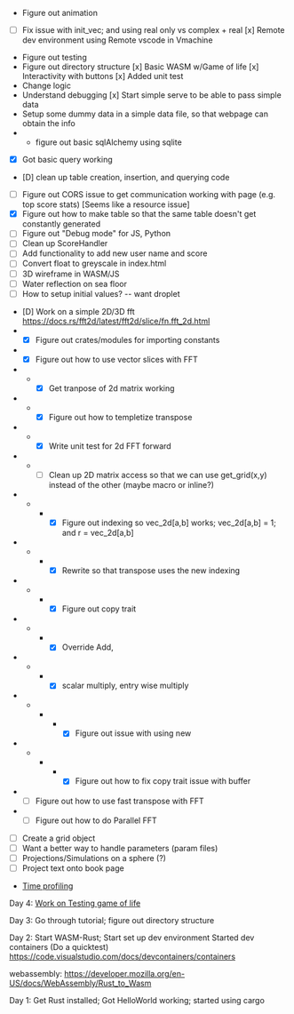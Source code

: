 - Figure out animation
- [ ] Fix issue with init_vec; and using real only vs complex + real
[x] Remote dev environment using Remote vscode in Vmachine
- Figure out testing
- Figure out directory structure
[x] Basic WASM w/Game of life
[x] Interactivity with buttons
[x] Added unit test
- Change logic
- Understand debugging
[x] Start simple serve to be able to pass simple data
- Setup some dummy data in a simple data file, so that webpage can obtain the info
- - figure out basic sqlAlchemy using sqlite
- [x] Got basic query working
- [D] clean up table creation, insertion, and querying code
- [ ] Figure out CORS issue to get communication working with page
(e.g. top score stats) [Seems like a resource issue]
- [x] Figure out how to make table so that the same table doesn't get constantly generated 
- [ ] Figure out "Debug mode" for JS, Python
- [ ] Clean up ScoreHandler 
- [ ] Add functionality to add new user name and score
- [ ] Convert float to greyscale in index.html
- [ ] 3D wireframe in WASM/JS
- [ ] Water reflection on sea floor
- [ ] How to setup initial values? -- want droplet
- [D] Work on a simple 2D/3D fft https://docs.rs/fft2d/latest/fft2d/slice/fn.fft_2d.html
- - [x] Figure out crates/modules for importing constants
- - [x] Figure out how to use vector slices with FFT
- - - [x] Get tranpose of 2d matrix working
- - - [x] Figure out how to templetize transpose
- - - [x] Write unit test for 2d FFT forward
- - - [ ] Clean up 2D matrix access so that we can use get_grid(x,y) instead of the other (maybe macro or inline?)
- - - - [x] Figure out indexing so vec_2d[a,b] works; vec_2d[a,b] = 1; and r = vec_2d[a,b]
- - - - [x] Rewrite so that transpose uses the new indexing
- - - - [x] Figure out copy trait
- - - - [x] Override Add, 
- - - - [x] scalar multiply, entry wise multiply
- - - - -[x] Figure out issue with using new
- - - - -[x] Figure out how to fix copy trait issue with buffer
- - [ ] Figure out how to use fast transpose with FFT
- - [ ] Figure out how to do Parallel FFT
- [ ] Create a grid object
- [ ] Want a better way to handle parameters (param files)
- [ ] Projections/Simulations on a sphere (?)
- [ ] Project text onto book page
- [Time profiling](https://rustwasm.github.io/docs/book/game-of-life/time-profiling.html)

Day 4: [Work on Testing game of life](https://rustwasm.github.io/docs/book/game-of-life/testing.html#testing-conways-game-of-life)

Day 3: Go through tutorial; figure out directory structure

Day 2: Start WASM-Rust; Start set up dev environment
Started dev containers (Do a quicktest)
https://code.visualstudio.com/docs/devcontainers/containers

webassembly: https://developer.mozilla.org/en-US/docs/WebAssembly/Rust_to_Wasm

Day 1: Get Rust installed; Got HelloWorld working; started using cargo
